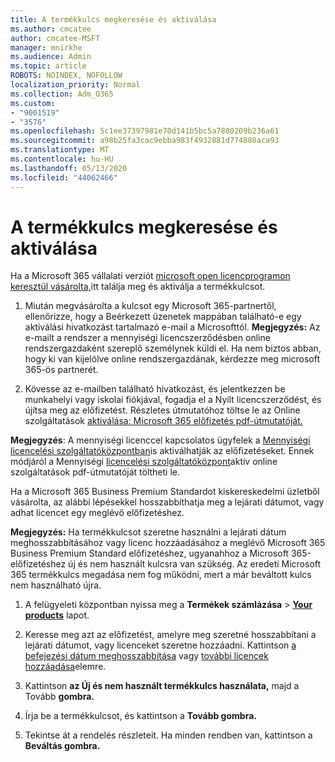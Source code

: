 ```yaml
---
title: A termékkulcs megkeresése és aktiválása
ms.author: cmcatee
author: cmcatee-MSFT
manager: mnirkhe
ms.audience: Admin
ms.topic: article
ROBOTS: NOINDEX, NOFOLLOW
localization_priority: Normal
ms.collection: Adm_O365
ms.custom:
- "9001519"
- "3576"
ms.openlocfilehash: 5c1ee37397981e70d141b5bc5a7880209b236a61
ms.sourcegitcommit: a98b25fa3cac9ebba983f4932881d774880aca93
ms.translationtype: MT
ms.contentlocale: hu-HU
ms.lasthandoff: 05/13/2020
ms.locfileid: "44062466"
---
```

# <a name="find-and-activate-my-product-key"></a>A termékkulcs megkeresése és aktiválása

Ha a Microsoft 365 vállalati verziót [microsoft open licencprogramon keresztül vásárolta,](https://go.microsoft.com/fwlink/p/?LinkID=613298)itt találja meg és aktiválja a termékkulcsot.

1. Miután megvásárolta a kulcsot egy Microsoft 365-partnertől, ellenőrizze, hogy a Beérkezett üzenetek mappában található-e egy aktiválási hivatkozást tartalmazó e-mail a Microsofttól.  **Megjegyzés:** Az e-mailt a rendszer a mennyiségi licencszerződésben online rendszergazdaként szereplő személynek küldi el.  Ha nem biztos abban, hogy ki van kijelölve online rendszergazdának, kérdezze meg microsoft 365-ös partnerét.

2. Kövesse az e-mailben található hivatkozást, és jelentkezzen be munkahelyi vagy iskolai fiókjával, fogadja el a Nyílt licencszerződést, és újítsa meg az előfizetést.  Részletes útmutatóhoz töltse le az Online szolgáltatások [aktiválása: Microsoft 365 előfizetés pdf-útmutatóját.](https://go.microsoft.com/fwlink/p/?LinkId=618100) 

**Megjegyzés**: A mennyiségi licenccel kapcsolatos ügyfelek a [Mennyiségi licencelési szolgáltatóközpontban](https://go.microsoft.com/fwlink/p/?LinkID=282016)is aktiválhatják az előfizetéseket.  Ennek módjáról a Mennyiségi [licencelési szolgáltatóközpont](https://go.microsoft.com/fwlink/p/?LinkId=618096)aktív online szolgáltatások pdf-útmutatóját töltheti le.

Ha a Microsoft 365 Business Premium Standardot kiskereskedelmi üzletből vásárolta, az alábbi lépésekkel hosszabbíthatja meg a lejárati dátumot, vagy adhat licencet egy meglévő előfizetéshez.

**Megjegyzés:** Ha termékkulcsot szeretne használni a lejárati dátum meghosszabbításához vagy licenc hozzáadásához a meglévő Microsoft 365 Business Premium Standard előfizetéshez, ugyanahhoz a Microsoft 365-előfizetéshez új és nem használt kulcsra van szükség.  Az eredeti Microsoft 365 termékkulcs megadása nem fog működni, mert a már beváltott kulcs nem használható újra.

1. A felügyeleti központban nyissa meg a **Termékek számlázása**  >  **[Your products](https://go.microsoft.com/fwlink/p/?linkid=842054)** lapot.

2. Keresse meg azt az előfizetést, amelyre meg szeretné hosszabbítani a lejárati dátumot, vagy licenceket szeretne hozzáadni.  Kattintson [a befejezési dátum meghosszabbítása](https://go.microsoft.com/fwlink/p/?linkid=842054) vagy [további licencek hozzáadása](https://go.microsoft.com/fwlink/p/?linkid=842054)elemre.

3. Kattintson **az Új és nem használt termékkulcs használata,** majd a Tovább **gombra.**

4. Írja be a termékkulcsot, és kattintson a **Tovább gombra.**

5. Tekintse át a rendelés részleteit.  Ha minden rendben van, kattintson a **Beváltás gombra.**